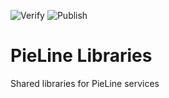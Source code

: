 ![Verify](https://github.com/kkorolyov/pieline-lib/workflows/Verify/badge.svg)
![Publish](https://github.com/kkorolyov/pieline-lib/workflows/Publish/badge.svg)

# PieLine Libraries
Shared libraries for PieLine services
